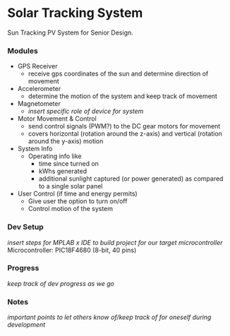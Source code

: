 # Solar Tracking System
Sun Tracking PV System for Senior Design.

### Modules
* GPS Receiver
    * receive gps coordinates of the sun and determine direction of movement
* Accelerometer
    * determine the motion of the system and keep track of movement
* Magnetometer
    *  *insert specific role of device for system*
* Motor Movement & Control
    * send control signals (PWM?) to the DC gear motors for movement
    * covers horizontal (rotation around the z-axis) and vertical (rotation around the y-axis) motion
* System Info
    * Operating info like
        * time since turned on
        * kWhs generated
        * additional sunlight captured (or power generated) as compared to a single solar panel
* User Control (if time and energy permits)
    * Give user the option to turn on/off
    * Control motion of the system

### Dev Setup
*insert steps for MPLAB x IDE to build project for our target microcontroller*
Microcontroller: PIC18F4680 (8-bit, 40 pins)

### Progress
*keep track of dev progress as we go*

### Notes
*important points to let others know of/keep track of for oneself during development*

